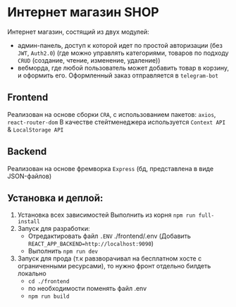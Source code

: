 # Интернет магазин SHOP
Интернет магазин, состящий из двух модулей: 
- админ-панель, доступ к которой идет по простой авторизации (без `JWT`, `Auth2.0`)
  (где можно управлять категориями, товаров по подходу `CRUD` (создание, чтение, изменение, удаление)) 
- вебморда, где любой пользователь может добавить товар в корзину, и оформить его. Оформленный заказ отправляется в `telegram-bot`

## Frontend
Реализован на основе сборки `CRA`, с использованием пакетов: `axios`, `react-router-dom`
В качестве стейтменеджера используется `Context API` & `LocalStorage API`

## Backend
Реализован на основе фремворка `Express` (бд, представлена в виде JSON-файлов)

## Установка и деплой:
1. Установка всех зависимостей
Выполнить из корня `npm run full-install`
2. Запуск для разработки:
    - Отредактировать файл `.ENV` ./frontend/.env (Добавить `REACT_APP_BACKEND=http://localhost:9090`)
    - Выполнить `npm run dev`
3. Запуск для прода (т.к равзворачивал на бесплатном хосте с ограниченными ресурсами), то нужно фронт отдельно билдеть локально
    - `cd ./frontend`
    - по необходимости поменять файл .env
    - `npm run build`
